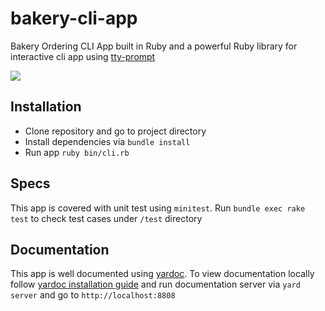 # bakery-cli-app
Bakery Ordering CLI App built in Ruby and a powerful Ruby library for
interactive cli app using [tty-prompt](https://github.com/piotrmurach/tty-prompt)

![](https://media.giphy.com/media/2fA8D75RSYIwTc7feu/giphy.gif)

## Installation
- Clone repository and go to project directory
- Install dependencies via `bundle install`
- Run app `ruby bin/cli.rb`

## Specs
This app is covered with unit test using `minitest`. Run `bundle exec rake test`
to check test cases under `/test` directory

## Documentation
This app is well documented using [yardoc](https://github.com/lsegal/yard).
To view documentation locally follow [yardoc installation guide](https://github.com/lsegal/yard#installing)
and run documentation server via `yard server` and go to `http://localhost:8808`
